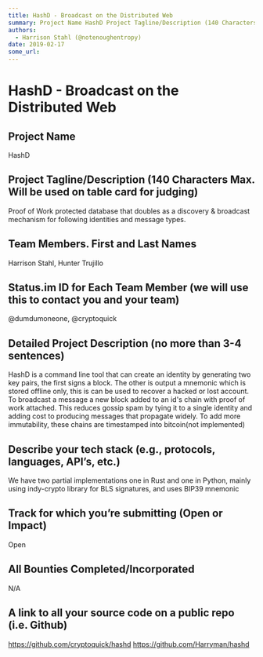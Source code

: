 ```yaml
---
title: HashD - Broadcast on the Distributed Web
summary: Project Name HashD Project Tagline/Description (140 Characters Max. Will be used on table card for judging) Proof of Work protected database that doubles as a discovery & broadcast mechanism for following identities and message types. Team Members. First and Last Names Harrison Stahl, Hunter Trujillo Status.im ID for Each Team Member (we will use this to contact you and your team) @dumdumoneone, @cryptoquick Detailed Project Description (no more than 3-4 sentences) HashD is a command line tool t
authors:
  - Harrison Stahl (@notenoughentropy)
date: 2019-02-17
some_url: 
---
```


# HashD - Broadcast on the Distributed Web


## Project Name
HashD

## Project Tagline/Description (140 Characters Max. Will be used on table card for judging)
Proof of Work protected database that doubles as a discovery & broadcast mechanism for following identities and message types.

## Team Members. First and Last Names
Harrison Stahl, Hunter Trujillo

## Status.im ID for Each Team Member (we will use this to contact you and your team)
@dumdumoneone, @cryptoquick

## Detailed Project Description (no more than 3-4 sentences)
HashD is a command line tool that can create an identity by generating two key pairs, the first signs a block. The other is output a mnemonic which is stored offline only, this is can be used to recover a hacked or lost account. To broadcast a message a new block added to an id's chain with proof of work attached. This reduces gossip spam by tying it to a single identity and adding cost to producing messages that propagate widely. To add more immutability, these chains are timestamped into bitcoin(not implemented)

## Describe your tech stack (e.g., protocols, languages, API’s, etc.)
We have two partial implementations one in Rust and one in Python, mainly using indy-crypto library for BLS signatures, and uses BIP39 mnemonic

## Track for which you’re submitting (Open or Impact)
Open

## All Bounties Completed/Incorporated
N/A


## A link to all your source code on a public repo (i.e. Github)
https://github.com/cryptoquick/hashd
https://github.com/Harryman/hashd




